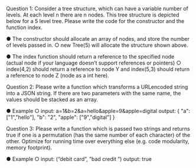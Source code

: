 
Question 1:
Consider a tree structure, which can have a variable number of levels. At each level n there are n nodes. This tree structure is depicted below for a 5 level tree.
Please write the code for the constructor and the function index.

● The constructor should allocate an array of nodes, and store the number of levels passed in.
○ new Tree(5) will allocate the structure shown above.

● The index function should return a reference to the specified node (actual node if your language doesn’t support references or pointers)
○ index(4,2) should return a reference to node Y and index(5,3) should return a reference to node Z (node as a int here).

Question 2:
Please write a function which transforms a URLencoded
string into a JSON string. If there are two parameters with the same name, the values should be stacked as an array.

● Example
○ input: a=1&b=2&a=hello&apple=9&apple=digital output: { "a": ["1","hello"], "b": "2", "apple": ["9","digital"] }

Question 3:
Please write a function which is passed two strings and returns true if one is a permutation (has the same number of each character) of the other. Optimize for running time over everything else (e.g. code modularity, memory footprint).

● Example
○ input: (“debit card”, ”bad credit ”) output: true
